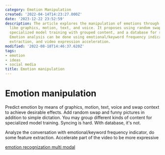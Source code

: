 ```yaml
---
category: Emotion Manipulation
created: '2022-04-14T14:23:27.000Z'
date: '2023-12-22 23:52:59'
description: The article explores the manipulation of emotions through different means
  like graphics, motion, text, and voice. It proposes using random swaps, funny images,
  specialized model training with grouped content, and a database for synchronization.
  Emotion analysis can be done using emotional/keyword frequency indicators, feature
  extraction, and video expression acceleration.
modified: '2022-08-18T14:46:37.620Z'
tags:
- emotion
- ideas
- social media
title: Emotion manipulation
---
```


# Emotion manipulation

Predict emotion by means of graphics, motion, text, voice and swap context to achieve desirable effects.
Add random swap and funny pictures in addition to simple dictation.
You may group different kinds of content for specialized model training.
Syncing is hard. With database, it's not.

Analyze the conversation with emotional/keyword frequency indicator, do some feature extraction.
Accelerate part of the video to be more expressive

[emotion recognization multi modal](https://github.com/maelfabien/Multimodal-Emotion-Recognition)
